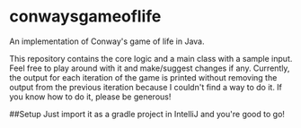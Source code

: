 # conwaysgameoflife
An implementation of Conway's game of life in Java. 

This repository contains the core logic and a main class with a sample input. Feel free to play around with it and make/suggest changes if any. Currently, the output for each iteration of the game is printed without removing the output  from the previous iteration because I couldn't find a way to do it. If you know how to do it, please be generous!

##Setup
Just import it as a gradle project in IntelliJ and you're good to go!
